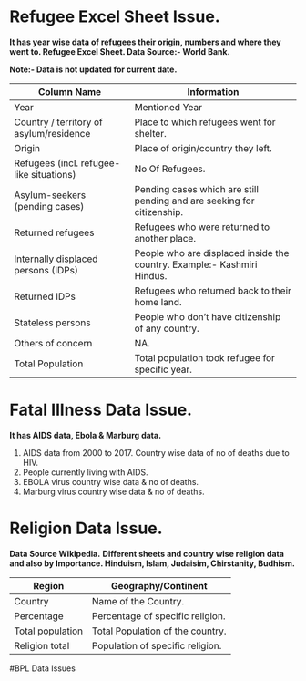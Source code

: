# Refugee Excel Sheet Issue. 

**It has year wise data of refugees their origin, numbers and where they went to. Refugee Excel Sheet. Data Source:- World Bank.**

**Note:- Data is not updated for current date.**

|Column Name                                     | Information |
|------------------------------------------------| ----------- |
|Year                                            | Mentioned Year |
|Country / territory of asylum/residence         | Place to which refugees went for shelter.
|Origin                                          | Place of origin/country they left.
|Refugees (incl. refugee-like situations)        | No Of Refugees.
|Asylum-seekers (pending cases)                  | Pending cases which are still pending and are seeking for citizenship.
|Returned refugees                               | Refugees who were returned to another place.
|Internally displaced persons (IDPs)             | People who are displaced inside the country. Example:- Kashmiri Hindus.                        
|Returned IDPs                                   | Refugees who returned back to their home land.
|Stateless persons                               | People who don’t have citizenship of any country.
|Others of concern                               |NA.
|Total Population                                | Total population took refugee for specific year.
  
# Fatal Illness Data Issue. 
**It has AIDS data, Ebola & Marburg data.**
1. AIDS data from 2000 to 2017. Country wise data of no of deaths due to HIV.
2. People currently living with AIDS.
3. EBOLA virus country wise data & no of deaths.
4. Marburg virus country wise data & no of deaths.

# Religion Data Issue. 

**Data Source Wikipedia.**
**Different sheets and country wise religion data and also by Importance.
Hinduism, Islam, Judaisim, Chirstanity, Budhism.**


|Region           |  Geography/Continent |
|-----------------|---------------------------------|
|Country          | Name of the Country.|
|Percentage       | Percentage of specific religion.|
|Total population | Total Population of the country.  |                            
|Religion total   | Population of specific religion.  |                     

#BPL Data Issues


                             



                             













 


